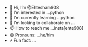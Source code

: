 - 👋 Hi, I’m @Ehtesham908
- 👀 I’m interested in ...python
- 🌱 I’m currently learning ...python
- 💞️ I’m looking to collaborate on ...
- 📫 How to reach me ...insta[ehte908]
- 😄 Pronouns: ...he/him
- ⚡ Fun fact: ...

<!---
Ehtesham908/Ehtesham908 is a ✨ special ✨ repository because its `README.md` (this file) appears on your GitHub profile.
You can click the Preview link to take a look at your changes.
--->
